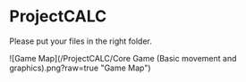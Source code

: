 # ProjectCALC
Please put your files in the right folder.

![Game Map](/ProjectCALC/Core Game (Basic movement and graphics).png?raw=true "Game Map")
